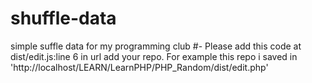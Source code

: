 # shuffle-data
simple suffle data for my programming club
#-
Please add this code at dist/edit.js:line 6 in url add your repo. For example this repo i saved in 'http://localhost/LEARN/LearnPHP/PHP_Random/dist/edit.php'
